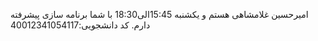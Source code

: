 امیرحسین غلامشاهی هستم و یکشنبه 15:45الی18:30 با شما برنامه سازی پیشرفته دارم.
کد دانشجویی:40012341054117
